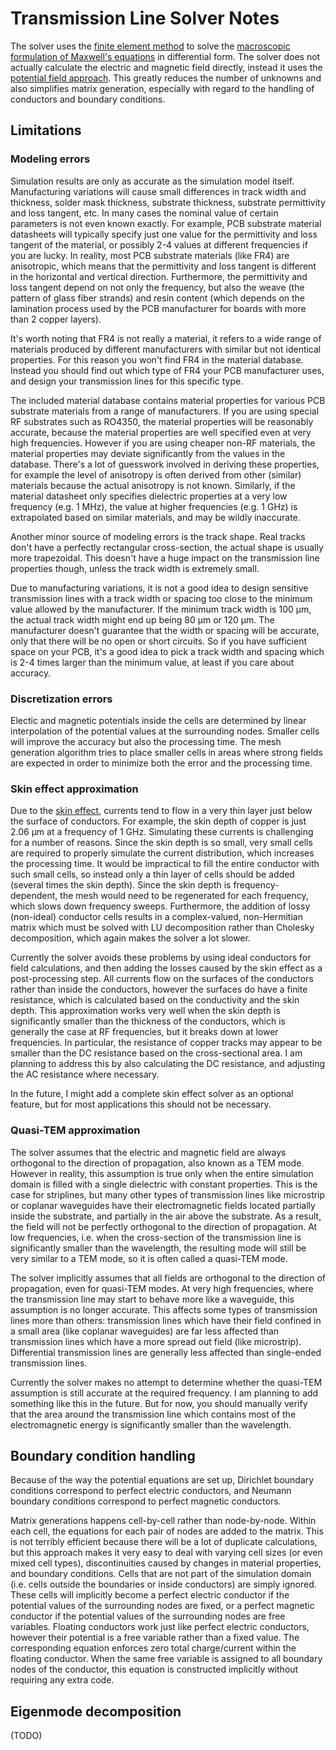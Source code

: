 Transmission Line Solver Notes
==============================

The solver uses the [finite element method](https://en.wikipedia.org/wiki/Finite_element_method) to solve the [macroscopic formulation of Maxwell's equations](https://en.wikipedia.org/wiki/Maxwell%27s_equations#Macroscopic_formulation) in differential form. The solver does not actually calculate the electric and magnetic field directly, instead it uses the [potential field approach](https://en.wikipedia.org/wiki/Mathematical_descriptions_of_the_electromagnetic_field#Potential_field_approach). This greatly reduces the number of unknowns and also simplifies matrix generation, especially with regard to the handling of conductors and boundary conditions.

Limitations
-----------

### Modeling errors

Simulation results are only as accurate as the simulation model itself. Manufacturing variations will cause small differences in track width and thickness, solder mask thickness, substrate thickness, substrate permittivity and loss tangent, etc. In many cases the nominal value of certain parameters is not even known exactly. For example, PCB substrate material datasheets will typically specify just one value for the permittivity and loss tangent of the material, or possibly 2-4 values at different frequencies if you are lucky. In reality, most PCB substrate materials (like FR4) are anisotropic, which means that the permittivity and loss tangent is different in the horizontal and vertical direction. Furthermore, the permittivity and loss tangent depend on not only the frequency, but also the weave (the pattern of glass fiber strands) and resin content (which depends on the lamination process used by the PCB manufacturer for boards with more than 2 copper layers).

It's worth noting that FR4 is not really a material, it refers to a wide range of materials produced by different manufacturers with similar but not identical properties. For this reason you won't find FR4 in the material database. Instead you should find out which type of FR4 your PCB manufacturer uses, and design your transmission lines for this specific type.

The included material database contains material properties for various PCB substrate materials from a range of manufacturers. If you are using special RF substrates such as RO4350, the material properties will be reasonably accurate, because the material properties are well specified even at very high frequencies. However if you are using cheaper non-RF materials, the material properties may deviate significantly from the values in the database. There's a lot of guesswork involved in deriving these properties, for example the level of anisotropy is often derived from other (similar) materials because the actual anisotropy is not known. Similarly, if the material datasheet only specifies dielectric properties at a very low frequency (e.g. 1 MHz), the value at higher frequencies (e.g. 1 GHz) is extrapolated based on similar materials, and may be wildly inaccurate.

Another minor source of modeling errors is the track shape. Real tracks don't have a perfectly rectangular cross-section, the actual shape is usually more trapezoidal. This doesn't have a huge impact on the transmission line properties though, unless the track width is extremely small.

Due to manufacturing variations, it is not a good idea to design sensitive transmission lines with a track width or spacing too close to the minimum value allowed by the manufacturer. If the minimum track width is 100 µm, the actual track width might end up being 80 µm or 120 µm. The manufacturer doesn't guarantee that the width or spacing will be accurate, only that there will be no open or short circuits. So if you have sufficient space on your PCB, it's a good idea to pick a track width and spacing which is 2-4 times larger than the minimum value, at least if you care about accuracy.

### Discretization errors

Electic and magnetic potentials inside the cells are determined by linear interpolation of the potential values at the surrounding nodes. Smaller cells will improve the accuracy but also the processing time. The mesh generation algorithm tries to place smaller cells in areas where strong fields are expected in order to minimize both the error and the processing time.

### Skin effect approximation

Due to the [skin effect](https://en.wikipedia.org/wiki/Skin_effect), currents tend to flow in a very thin layer just below the surface of conductors. For example, the skin depth of copper is just 2.06 µm at a frequency of 1 GHz. Simulating these currents is challenging for a number of reasons. Since the skin depth is so small, very small cells are required to properly simulate the current distribution, which increases the processing time. It would be impractical to fill the entire conductor with such small cells, so instead only a thin layer of cells should be added (several times the skin depth). Since the skin depth is frequency-dependent, the mesh would need to be regenerated for each frequency, which slows down frequency sweeps. Furthermore, the addition of lossy (non-ideal) conductor cells results in a complex-valued, non-Hermitian matrix which must be solved with LU decomposition rather than Cholesky decomposition, which again makes the solver a lot slower.

Currently the solver avoids these problems by using ideal conductors for field calculations, and then adding the losses caused by the skin effect as a post-processing step. All currents flow on the surfaces of the conductors rather than inside the conductors, however the surfaces do have a finite resistance, which is calculated based on the conductivity and the skin depth. This approximation works very well when the skin depth is significantly smaller than the thickness of the conductors, which is generally the case at RF frequencies, but it breaks down at lower frequencies. In particular, the resistance of copper tracks may appear to be smaller than the DC resistance based on the cross-sectional area. I am planning to address this by also calculating the DC resistance, and adjusting the AC resistance where necessary.

In the future, I might add a complete skin effect solver as an optional feature, but for most applications this should not be necessary.

### Quasi-TEM approximation

The solver assumes that the electric and magnetic field are always orthogonal to the direction of propagation, also known as a TEM mode. However in reality, this assumption is true only when the entire simulation domain is filled with a single dielectric with constant properties. This is the case for striplines, but many other types of transmission lines like microstrip or coplanar waveguides have their electromagnetic fields located partially inside the substrate, and partially in the air above the substrate. As a result, the field will not be perfectly orthogonal to the direction of propagation. At low frequencies, i.e. when the cross-section of the transmission line is significantly smaller than the wavelength, the resulting mode will still be very similar to a TEM mode, so it is often called a quasi-TEM mode.

The solver implicitly assumes that all fields are orthogonal to the direction of propagation, even for quasi-TEM modes. At very high frequencies, where the transmission line may start to behave more like a waveguide, this assumption is no longer accurate. This affects some types of transmission lines more than others: transmission lines which have their field confined in a small area (like coplanar waveguides) are far less affected than transmission lines which have a more spread out field (like microstrip). Differential transmission lines are generally less affected than single-ended transmission lines.

Currently the solver makes no attempt to determine whether the quasi-TEM assumption is still accurate at the required frequency. I am planning to add something like this in the future. But for now, you should manually verify that the area around the transmission line which contains most of the electromagnetic energy is significantly smaller than the wavelength.

Boundary condition handling
---------------------------

Because of the way the potential equations are set up, Dirichlet boundary conditions correspond to perfect electric conductors, and Neumann boundary conditions correspond to perfect magnetic conductors.

Matrix generations happens cell-by-cell rather than node-by-node. Within each cell, the equations for each pair of nodes are added to the matrix. This is not terribly efficient because there will be a lot of duplicate calculations, but this approach makes it very easy to deal with varying cell sizes (or even mixed cell types), discontinuities caused by changes in material properties, and boundary conditions. Cells that are not part of the simulation domain (i.e. cells outside the boundaries or inside conductors) are simply ignored. These cells will implicitly become a perfect electric conductor if the potential values of the surrounding nodes are fixed, or a perfect magnetic conductor if the potential values of the surrounding nodes are free variables. Floating conductors work just like perfect electric conductors, however their potential is a free variable rather than a fixed value. The corresponding equation enforces zero total charge/current within the floating conductor. When the same free variable is assigned to all boundary nodes of the conductor, this equation is constructed implicitly without requiring any extra code.

Eigenmode decomposition
-----------------------

(TODO)
